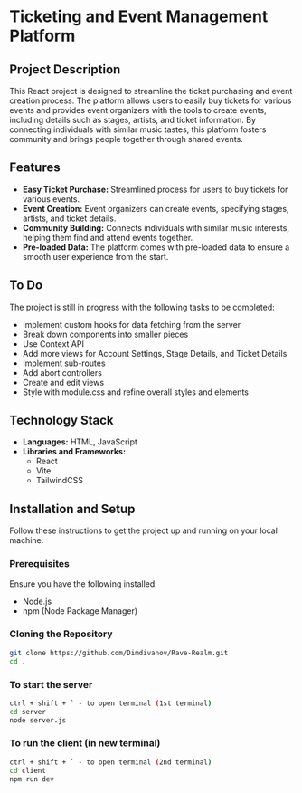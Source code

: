 # Ticketing and Event Management Platform

## Project Description

This React project is designed to streamline the ticket purchasing and event creation process. The platform allows users to easily buy tickets for various events and provides event organizers with the tools to create events, including details such as stages, artists, and ticket information. By connecting individuals with similar music tastes, this platform fosters community and brings people together through shared events.

## Features

-   **Easy Ticket Purchase:** Streamlined process for users to buy tickets for various events.
-   **Event Creation:** Event organizers can create events, specifying stages, artists, and ticket details.
-   **Community Building:** Connects individuals with similar music interests, helping them find and attend events together.
-   **Pre-loaded Data:** The platform comes with pre-loaded data to ensure a smooth user experience from the start.

## To Do

The project is still in progress with the following tasks to be completed:

-   Implement custom hooks for data fetching from the server
-   Break down components into smaller pieces
-   Use Context API
-   Add more views for Account Settings, Stage Details, and Ticket Details
-   Implement sub-routes
-   Add abort controllers
-   Create and edit views
-   Style with module.css and refine overall styles and elements

## Technology Stack

-   **Languages:** HTML, JavaScript
-   **Libraries and Frameworks:**
    -   React
    -   Vite
    -   TailwindCSS

## Installation and Setup

Follow these instructions to get the project up and running on your local machine.

### Prerequisites

Ensure you have the following installed:

-   Node.js
-   npm (Node Package Manager)

### Cloning the Repository

```sh
git clone https://github.com/Dimdivanov/Rave-Realm.git
cd .
```

### To start the server

```sh
ctrl + shift + ` - to open terminal (1st terminal)
cd server
node server.js
```

### To run the client (in new terminal)

```sh
ctrl + shift + ` - to open terminal (2nd terminal)
cd client
npm run dev
```
